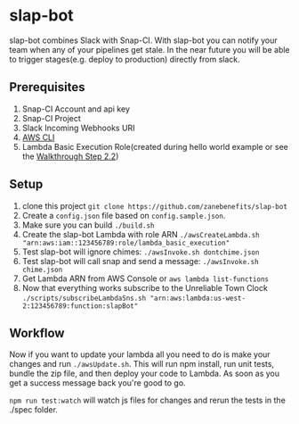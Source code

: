 # slap-bot
slap-bot combines Slack with Snap-CI. With slap-bot you can notify your team when any of your pipelines get stale. 
In the near future you will be able to trigger stages(e.g. deploy to production) directly from slack.

## Prerequisites
1. Snap-CI Account and api key
1. Snap-CI Project
1. Slack Incoming Webhooks URI
1. [AWS CLI](https://aws.amazon.com/cli/)
1. Lambda Basic Execution Role(created during hello world example or see the [Walkthrough Step 2.2](http://docs.aws.amazon.com/lambda/latest/dg/walkthrough-custom-events-create-test-function.html))


## Setup
1. clone this project `git clone https://github.com/zanebenefits/slap-bot`
1. Create a `config.json` file based on `config.sample.json`.
1. Make sure you can build `./build.sh`
1. Create the slap-bot Lambda with role ARN `./awsCreateLambda.sh "arn:aws:iam::123456789:role/lambda_basic_execution"`
1. Test slap-bot will ignore chimes: `./awsInvoke.sh dontchime.json`
1. Test slap-bot will call snap and send a message: `./awsInvoke.sh chime.json`
1. Get Lambda ARN from AWS Console or `aws lambda list-functions`
1. Now that everything works subscribe to the Unreliable Town Clock `./scripts/subscribeLambdaSns.sh "arn:aws:lambda:us-west-2:123456789:function:slapBot"`

## Workflow
Now if you want to update your lambda all you need to do is make your changes and run `./awsUpdate.sh`. This will run
npm install, run unit tests, bundle the zip file, and then deploy your code to Lambda. As soon as you get a success message
back you're good to go.

`npm run test:watch` will watch js files for changes and rerun the tests in the ./spec folder.
